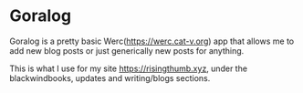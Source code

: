 # Goralog

Goralog is a pretty basic Werc(https://werc.cat-v.org) app that allows me to add new blog posts or just generically new posts for anything.

This is what I use for my site https://risingthumb.xyz, under the blackwindbooks, updates and writing/blogs sections.
